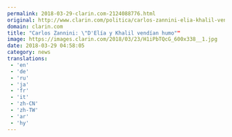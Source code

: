 ```yaml
---
permalink: 2018-03-29-clarin.com-2124088776.html
original: http://www.clarin.com/politica/carlos-zannini-elia-khalil-vendian-humo_0_ByJSb1ccz.html
domain: clarin.com
title: "Carlos Zannini: \"D'Elía y Khalil vendían humo""
image: https://images.clarin.com/2018/03/23/H1iPbTQcG_600x338__1.jpg
date: 2018-03-29 04:58:05
category: news
translations: 
 - 'en'
 - 'de'
 - 'ru'
 - 'ja'
 - 'fr'
 - 'it'
 - 'zh-CN'
 - 'zh-TW'
 - 'ar'
 - 'hy'
---
```


